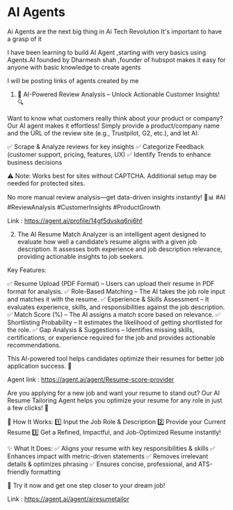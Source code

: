 # AI Agents

Ai Agents are the next big thing in Ai Tech Revolution 
It's important to have a grasp of it 

I have been learning to build AI Agent ,starting with very basics using 
Agents.AI founded by Dharmesh shah ,founder of hubspot makes it easy for anyone with basic knowledge to create agents 

I will be posting links of agents created by me 

1. 🚀 AI-Powered Review Analysis – Unlock Actionable Customer Insights! 🔍

Want to know what customers really think about your product or company? Our AI agent makes it effortless! Simply provide a product/company name and the URL of the review site (e.g., Trustpilot, G2, etc.), and let AI:

✅ Scrape & Analyze reviews for key insights
✅ Categorize Feedback (customer support, pricing, features, UX)
✅ Identify Trends to enhance business decisions

⚠️ Note: Works best for sites without CAPTCHA. Additional setup may be needed for protected sites.

No more manual review analysis—get data-driven insights instantly! 🚀📊 #AI #ReviewAnalysis #CustomerInsights #ProductGrowth

Link : https://agent.ai/profile/14gf5dvskq6nj6hf

2. The AI Resume Match Analyzer is an intelligent agent designed to evaluate how well a candidate’s resume aligns with a given job description. It assesses both experience and job description relevance, providing actionable insights to job seekers.

Key Features:

✅ Resume Upload (PDF Format) – Users can upload their resume in PDF format for analysis.
✅ Role-Based Matching – The AI takes the job role input and matches it with the resume.
✅ Experience & Skills Assessment – It evaluates experience, skills, and responsibilities against the job description.
✅ Match Score (%) – The AI assigns a match score based on relevance.
✅ Shortlisting Probability – It estimates the likelihood of getting shortlisted for the role.
✅ Gap Analysis & Suggestions – Identifies missing skills, certifications, or experience required for the job and provides actionable recommendations.

This AI-powered tool helps candidates optimize their resumes for better job application success. 🚀

Agent link : https://agent.ai/agent/Resume-score-provider

Are you applying for a new job and want your resume to stand out? Our AI Resume Tailoring Agent helps you optimize your resume for any role in just a few clicks! 🎯

🔹 How It Works:
1️⃣ Input the Job Role & Description
2️⃣ Provide your Current Resume
3️⃣ Get a Refined, Impactful, and Job-Optimized Resume instantly!

✨ What It Does:
✅ Aligns your resume with key responsibilities & skills
✅ Enhances impact with metric-driven statements
✅ Removes irrelevant details & optimizes phrasing
✅ Ensures concise, professional, and ATS-friendly formatting

🔗 Try it now and get one step closer to your dream job!

Link : https://agent.ai/agent/airesumetailor
